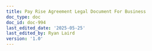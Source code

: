 ```yaml
---
title: Pay Rise Agreement Legal Document For Business
doc_type: doc
doc_id: doc-994
last_edited_date: '2025-05-25'
last_edited_by: Ryan Laird
version: '1.0'
---
```



